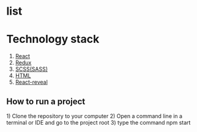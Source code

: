# list

<h1>Technology stack</h1>

<ol>
  <li><a href="https://ru.reactjs.org/">React</a></li>
  <li><a href="https://redux.js.org/">Redux</a></li>
  <li><a href="https://sass-scss.ru/guide/">SCSS(SASS)</a></li>
  <li><a href="http://htmlbook.ru/html">HTML</a></li>
  <li><a href="https://www.react-reveal.com/">React-reveal</a></li>
</ol>

<h2>How to run a project</h2>
  <p> 
      1) Clone the repository to your computer
      2) Open a command line in a terminal or IDE and go to the project root
      3) type the command npm start 
  </p>
